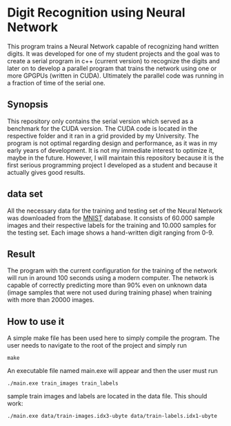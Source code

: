 <h1> Digit Recognition using Neural Network </h1>
This program trains a Neural Network capable of recognizing hand written digits.
It was developed for one of my student projects and the goal was to create a serial program in c++ (current version) to recognize the digits and later on to develop a parallel program that trains the network using one or more GPGPUs (written in CUDA). Ultimately the parallel code was running in a fraction of time of the serial one.

<h2> Synopsis </h2>
This repository only contains the serial version which served as a benchmark for the CUDA version. The CUDA
code is located in the respective folder and it ran in a grid provided by my University. 
The program is not optimal regarding design and performance, as it was in my early years of development. It is not my immediate interest to optimize it, maybe in the future.
However, I will maintain this repository because it is the first serious programming project I developed as a student and because it actually gives good results.

<h2> data set </h2>
All the necessary data for the training and testing set of the Neural Network was downloaded from the <a href="http://yann.lecun.com/exdb/mnist/">MNIST</a> database.
It consists of 60.000 sample images and their respective labels for the training and 10.000 samples for the testing set. Each image shows a hand-written digit ranging from 0-9.

<h2> Result </h2>
The program with the current configuration for the training of the network will run in around 100 seconds using a modern computer.  
The network is capable of correctly predicting more than 90% even on unknown data (image samples that were not used during training phase) when training with more than 20000 images.

<h2> How to use it </h2>
A simple make file has been used here to simply compile the program. The user needs to navigate to the root of the project
and simply run 

`make` 

An executable file named main.exe will appear and then the user must run 

`./main.exe train_images train_labels`

sample train images and labels are located in the data file. This should work:

`./main.exe data/train-images.idx3-ubyte data/train-labels.idx1-ubyte`

